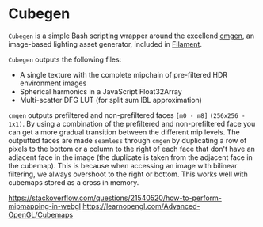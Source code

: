 # Cubegen

`Cubegen` is a simple Bash scripting wrapper around the excellend [cmgen](https://github.com/google/filament/tree/master/tools/cmgen), an image-based lighting asset generator, included in [Filament](https://github.com/google/filament/).

`Cubegen` outputs the following files:

- A single texture with the complete mipchain of pre-filtered HDR environment images
- Spherical harmonics in a JavaScript Float32Array
- Multi-scatter DFG LUT (for split sum IBL approximation)

`cmgen` outputs prefiltered and non-prefiltered faces `[m0 - m8]` `(256x256 - 1x1)`.
By using a combination of the prefiltered and non-prefiltered face you can get a more gradual transition between the different mip levels. The outputted faces are made `seamless` through `cmgen` by duplicating a row of pixels to the bottom or a column to the right of each face that don't have an adjacent face in the image (the duplicate is taken from the adjacent face in the cubemap). This is because when accessing an image with bilinear filtering, we always overshoot to the right or bottom. This works well with cubemaps stored as a cross in memory.

https://stackoverflow.com/questions/21540520/how-to-perform-mipmapping-in-webgl
https://learnopengl.com/Advanced-OpenGL/Cubemaps
